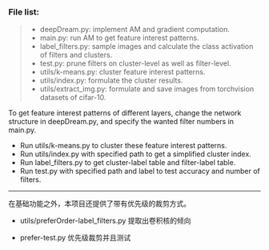 ###  File list:

> * deepDream.py: implement AM and gradient computation.
> * main.py: run AM to get feature interest patterns.  
> * label_filters.py: sample images and calculate the class activation of filters and clusters.
> * test.py: prune filters on cluster-level as well as filter-level.
> * utils/k-means.py: cluster feature interest patterns.
> * utils/index.py: formulate the cluster results.
> * utils/extract_img.py: formulate and save images from torchvision datasets of cifar-10.

To get feature interest patterns of different layers, change the network structure in deepDream.py, and specify the wanted filter numbers in main.py.
* Run utils/k-means.py to cluster these feature interest patterns.
* Run utils/index.py with specified path to get a simplified cluster index.
* Run label_filters.py to get cluster-label table and filter-label table.
* Run test.py with specified path and label to test accuracy and number of filters.

---

在基础功能之外，本项目还提供了带有优先级的裁剪方式。

- utils/preferOrder-label_filters.py 提取出卷积核的倾向

- prefer-test.py 优先级裁剪并且测试

